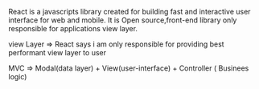 

React is a javascripts library created  for building fast and interactive user interface for web and mobile.
It is Open source,front-end library only responsible for applications view layer.

view Layer => React says i am only responsible for providing best performant view layer to user


MVC => Modal(data layer) + View(user-interface) + Controller ( Businees logic)
